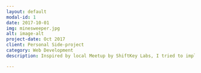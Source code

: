 ```yaml
---
layout: default
modal-id: 1
date: 2017-10-01
img: minesweeper.jpg
alt: image-alt
project-date: Oct 2017
client: Personal Side-project
category: Web Development
description: Inspired by local Meetup by ShiftKey Labs, I tried to implement simple minesweeper game by ReactJS, with in-class understandings at NSCC. This side-project significantly enhanced my understandings of ReactJS and modern JavaScript libraries. Used tools includes - NodeJS, VisualStudio Code, create-react-app. Online demo can be reached at <a href="https://the-kyle.github.io/minesweeper/">Minesweeper_on_Github</a>.

---
```

